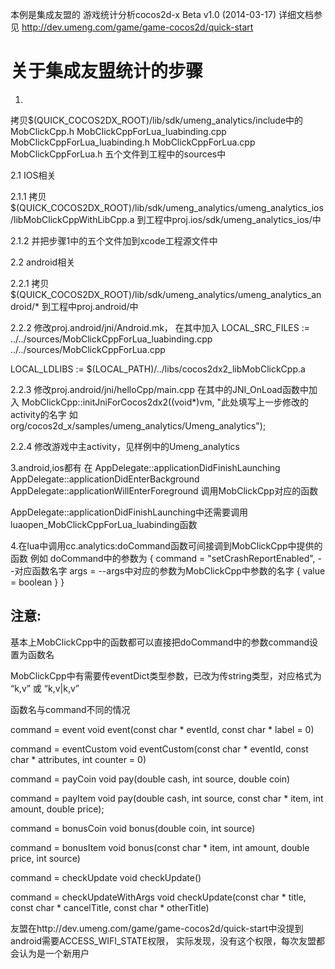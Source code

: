 本例是集成友盟的 游戏统计分析cocos2d-x Beta v1.0 (2014-03-17)
详细文档参见 http://dev.umeng.com/game/game-cocos2d/quick-start



关于集成友盟统计的步骤
================================================

1.
拷贝$(QUICK_COCOS2DX_ROOT)/lib/sdk/umeng_analytics/include中的
MobClickCpp.h
MobClickCppForLua_luabinding.cpp
MobClickCppForLua_luabinding.h
MobClickCppForLua.cpp
MobClickCppForLua.h
五个文件到工程中的sources中

2.1 IOS相关

2.1.1
拷贝$(QUICK_COCOS2DX_ROOT)/lib/sdk/umeng_analytics/umeng_analytics_ios/libMobClickCppWithLibCpp.a
到工程中proj.ios/sdk/umeng_analytics_ios/中

2.1.2
并把步骤1中的五个文件加到xcode工程源文件中

2.2 android相关

2.2.1
拷贝$(QUICK_COCOS2DX_ROOT)/lib/sdk/umeng_analytics/umeng_analytics_android/*
到工程中proj.android/中

2.2.2
修改proj.android/jni/Android.mk，
在其中加入
LOCAL_SRC_FILES :=
    ../../sources/MobClickCppForLua_luabinding.cpp \
    ../../sources/MobClickCppForLua.cpp

LOCAL_LDLIBS := $(LOCAL_PATH)/../libs/cocos2dx2_libMobClickCpp.a

2.2.3
修改proj.android/jni/helloCpp/main.cpp
在其中的JNI_OnLoad函数中加入
MobClickCpp::initJniForCocos2dx2((void*)vm,
        "此处填写上一步修改的activity的名字 如org/cocos2d_x/samples/umeng_analytics/Umeng_analytics");

2.2.4
修改游戏中主activity，见样例中的Umeng_analytics

3.android,ios都有
在
AppDelegate::applicationDidFinishLaunching
AppDelegate::applicationDidEnterBackground
AppDelegate::applicationWillEnterForeground
调用MobClickCpp对应的函数

AppDelegate::applicationDidFinishLaunching中还需要调用luaopen_MobClickCppForLua_luabinding函数

4.在lua中调用cc.analytics:doCommand函数可间接调到MobClickCpp中提供的函数
例如
doCommand中的参数为
{
	command = "setCrashReportEnabled",	--对应函数名字
	args =								--args中对应的参数为MobClickCpp中参数的名字
 		{	value = boolean
 		}
}



注意:
---------------------------------------------------------------------
基本上MobClickCpp中的函数都可以直接把doCommand中的参数command设置为函数名

MobClickCpp中有需要传eventDict类型参数，已改为传string类型，对应格式为 “k,v” 或 “k,v|k,v”

函数名与command不同的情况

command = event
void event(const char * eventId, const char * label = 0)

command = eventCustom
void eventCustom(const char * eventId, const char * attributes, int counter = 0)

command = payCoin
void pay(double cash, int source, double coin)

command = payItem
void pay(double cash, int source, const char * item, int amount, double price);

command = bonusCoin
void bonus(double coin, int source)

command = bonusItem
void bonus(const char * item, int amount, double price, int source)

command = checkUpdate
void checkUpdate()

command = checkUpdateWithArgs
void checkUpdate(const char * title, const char * cancelTitle, const char * otherTitle)



友盟在http://dev.umeng.com/game/game-cocos2d/quick-start中没提到android需要ACCESS_WIFI_STATE权限，
实际发现，没有这个权限，每次友盟都会认为是一个新用户
